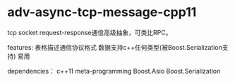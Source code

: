 # adv-async-tcp-message-cpp11

tcp socket request-response通信高级抽象，可类比RPC。

features:
    表格描述通信协议格式
    数据支持c++任何类型(被Boost.Serialization支持)
    易用

dependencies：
    c++11 meta-programming
    Boost.Asio
    Boost.Serialization

